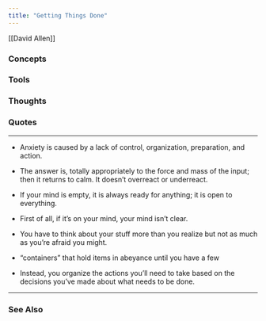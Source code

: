 ```yaml
---
title: "Getting Things Done"
---
```


[[David Allen]]

### Concepts

### Tools

### Thoughts

### Quotes
---

- Anxiety is caused by a lack of control, organization, preparation, and action.

- The answer is, totally appropriately to the force and mass of the input; then it returns to calm. It doesn’t overreact or underreact.

- If your mind is empty, it is always ready for anything; it is open to everything.

- First of all, if it’s on your mind, your mind isn’t clear.

- You have to think about your stuff more than you realize but not as much as you’re afraid you might.

- “containers” that hold items in abeyance until you have a few

- Instead, you organize the actions you’ll need to take based on the decisions you’ve made about what needs to be done.


----
### See Also